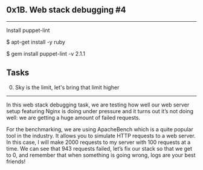 0x1B. Web stack debugging #4
----------------------------
_____________________________

Install puppet-lint

$ apt-get install -y ruby

$ gem install puppet-lint -v 2.1.1

Tasks
------

0. Sky is the limit, let's bring that limit higher
--------------------------------------------------

In this web stack debugging task, we are testing how well our web server setup featuring Nginx is doing under pressure and it turns out it’s not doing well: we are getting a huge amount of failed requests.

For the benchmarking, we are using ApacheBench which is a quite popular tool in the industry. It allows you to simulate HTTP requests to a web server. In this case, I will make 2000 requests to my server with 100 requests at a time. We can see that 943 requests failed, let’s fix our stack so that we get to 0, and remember that when something is going wrong, logs are your best friends!
